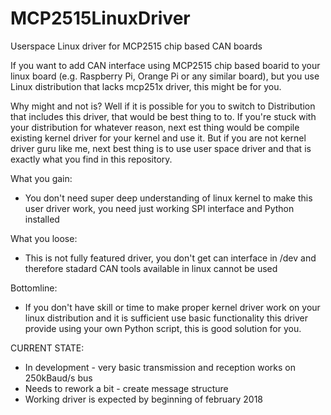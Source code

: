# MCP2515LinuxDriver
Userspace Linux driver for MCP2515 chip based CAN boards

If you want to add CAN interface using MCP2515 chip based boarid to your linux board (e.g. Raspberry Pi, Orange Pi or any similar board), but you use Linux distribution that lacks mcp251x driver, this might be for you.

Why might and not is?
Well if it is possible for you to switch to Distribution that includes this driver, that would be best thing to to.
If you're stuck with your distribution for whatever reason, next est thing would be compile existing kernel driver for your kernel and use it.
But if you are not kernel driver guru like me, next best thing is to use user space driver and that is exactly what you find in this repository.

What you gain:
- You don't need super deep understanding of linux kernel to make this user driver work, you need just working SPI interface and Python installed


What you loose:
- This is not fully featured driver, you don't get can interface in /dev and therefore stadard CAN tools available in linux cannot be used

Bottomline:
- If you don't have skill or time to make proper kernel driver work on your linux distribution and it is sufficient use basic functionality this driver provide using your own Python script, this is good solution for you.

CURRENT STATE:
- In development - very basic transmission and reception works on 250kBaud/s bus
- Needs to rework a bit - create message structure
- Working driver is expected by beginning of february 2018


